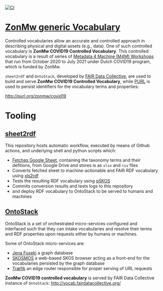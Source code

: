 [![CI](https://github.com/fair-data-collective/zonmw-project-content/workflows/Sheet2RDF/badge.svg)](https://github.com/fair-data-collective/zonmw-project-content/actions?query=workflow%3ASheet2RDF)

# [ZonMw generic Vocabulary](http://purl.org/zonmw/covid19)
Controlled vocabularies allow an accurate and controlled approach in describing physical and digital assets (e.g., data). One of such controlled vocabulary is **ZonMw COVID19 Controlled Vocabulary**. This controlled vocabulary is a result of series of [Metadata 4 Machine (M4M) Workshops](https://www.go-fair.org/zonmw-clusters-m4m-workshop-dates/) that run from October 2020 to July 2021 under Dutch COVID19 program, which is funded by ZonMw. 

`sheet2rdf` and `OntoStack`, developed by [FAIR Data Collective](https://dk.linkedin.com/company/fair-data-collective), are used to build and serve **ZonMw COVID19 Controlled Vocabulary**, while [PURL](https://archive.org/services/purl/) is used to persist identifiers for the vocabulary terms and properties:

   http://purl.org/zonmw/covid19


# Tooling
## [sheet2rdf](https://github.com/fair-data-collective/sheet2rdf)

This repository hosts automatic workflow, executed by means of Github actions, and underlying shell and python scripts which:

- [Fetches Google Sheet](https://docs.google.com/spreadsheets/d/1dvfNjJODfhb7vEW0bNmKCz7ae8dXGqOAxEjSita6cls/edit#gid=1404619820), containing the taxonomy terms and their defitions, from Google Drive and stores is as `xlsx` and `csv` files
- Converts fetched sheet to machine-actionable and FAIR RDF vocabulary using [xls2rdf](https://github.com/sparna-git/xls2rdf)
- Tests the resulting RDF vocabulary using [qSKOS](https://github.com/cmader/qSKOS/)
- Commits conversion results and tests logs to this repository
- and deploy RDF vocabulary to OntoStack to be served to humans and machines

## [OntoStack](http://vocab.fairdatacollective.org)

OntoStack is a set of orchestrated micro-services configured and interfaced such that they can intake vocabularies and resolve their terms and RDF properties upon requests either by humans or machines.

Some of OntoStack micro-services are:

- [Jena Fuseki](https://jena.apache.org/documentation/fuseki2/) a graph database
- [SKOSMOS](http://www.skosmos.org/) a web-based SKOS browser acting as a front-end for the vocabularies persisted by the graph database
- [Træfik](https://doc.traefik.io/traefik/) an edge router responsible for proper serving of URL requests

**ZonMw COVID19 controlled vocabulary** is served by FAIR Data Collective instance of `OntoStack`:
http://vocab.fairdatacollective.org/
